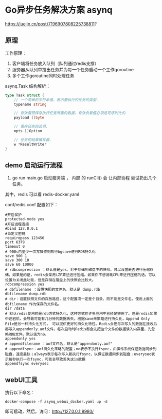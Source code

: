 # Go异步任务解决方案 asynq
https://juejin.cn/post/7196907808225738811?

## 原理
工作原理：
1. 客户端将任务放入队列（队列通过redis支撑）
2. 服务器从队列中拉出任务并为每一个任务启动一个工作goroutine
3. 多个工作goroutine同时处理任务

asynq.Task 结构解析：
```go
type Task struct {
	// 一个简单的字符串值，表示要执行的任务的类型.
	typename string

	// 有效载荷保存执行任务所需的数据，有效负载值必须是可序列化的.
	payload []byte

	// 保存任务的选项.
	opts []Option

	// 任务的结果编写器.
	w *ResultWriter
}
```

## demo 启动运行流程
1. go run main.go 启动服务端 ， 内部 的 runCli()  会 让内部协程 尝试扔出几个任务。

其中，redis 可以看 redis-docker.yaml

conf/redis.conf 配置如下：
```
#开启保护
protected-mode yes
#开启远程连接 
#bind 127.0.0.1 
#自定义密码
requirepass 123456 
port 6379
timeout 0
# 900s内至少一次写操作则执行bgsave进行RDB持久化
save 900 1 
save 300 10
save 60 10000
# rdbcompression ；默认值是yes。对于存储到磁盘中的快照，可以设置是否进行压缩存储。如果是的话，redis会采用LZF算法进行压缩。如果你不想消耗CPU来进行压缩的话，可以设置为关闭此功能，但是存储在磁盘上的快照会比较大。
rdbcompression yes
# dbfilename ：设置快照的文件名，默认是 dump.rdb
dbfilename dump.rdb
# dir：设置快照文件的存放路径，这个配置项一定是个目录，而不能是文件名。使用上面的 dbfilename 作为保存的文件名。
dir /data
# 默认redis使用的是rdb方式持久化，这种方式在许多应用中已经足够用了。但是redis如果中途宕机，会导致可能有几分钟的数据丢失，根据save来策略进行持久化，Append Only File是另一种持久化方式， 可以提供更好的持久化特性。Redis会把每次写入的数据在接收后都写入appendonly.aof文件，每次启动时Redis都会先把这个文件的数据读入内存里，先忽略RDB文件。默认值为no。
appendonly yes
# appendfilename ：aof文件名，默认是"appendonly.aof"
# appendfsync：aof持久化策略的配置；no表示不执行fsync，由操作系统保证数据同步到磁盘，速度最快；always表示每次写入都执行fsync，以保证数据同步到磁盘；everysec表示每秒执行一次fsync，可能会导致丢失这1s数据
appendfsync everysec
```

## webUI工具
执行以下命名：
```shell
docker-compose -f asynq_webui_docker.yaml up -d
```

即可启动，然后，访问：http://127.0.0.1:8980/



